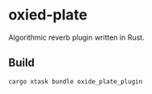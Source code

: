 # oxied-plate

Algorithmic reverb plugin written in Rust.

## Build

```console
cargo xtask bundle oxide_plate_plugin
```
